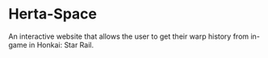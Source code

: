 # Herta-Space
An interactive website that allows the user to get their warp history from in-game in Honkai: Star Rail.
